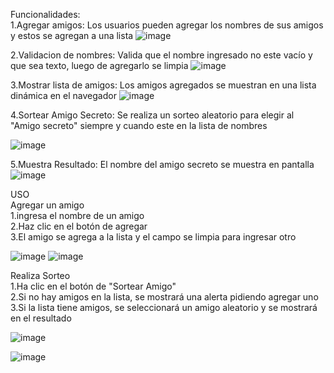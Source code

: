 Funcionalidades:                                
1.Agregar amigos: Los usuarios pueden agregar los nombres de sus amigos y estos se
agregan a una lista 
![image](https://github.com/user-attachments/assets/b4f91316-fe90-4d00-b0a0-feed9d198416)

2.Validacion de nombres: Valida que el nombre ingresado no este vacío y que sea texto, luego de agregarlo se limpia
![image](https://github.com/user-attachments/assets/149402f8-9064-402e-a18e-fdd809aceb42)

3.Mostrar lista de amigos: Los amigos agregados se muestran en una lista dinámica en el navegador
![image](https://github.com/user-attachments/assets/8a07946a-abfa-4a42-86c2-9c33c853109a)

4.Sortear Amigo Secreto: Se realiza un sorteo aleatorio para elegir al "Amigo secreto"
siempre y cuando este en la lista de nombres

![image](https://github.com/user-attachments/assets/3a3569c7-9f4f-427b-b473-83d064954c0b)

5.Muestra Resultado: El nombre del amigo secreto se muestra en pantalla
![image](https://github.com/user-attachments/assets/0c364c2e-8c80-4cbb-a734-db5aa4da7895)

USO                                               
Agregar un amigo                             
1.ingresa el nombre de un amigo              
2.Haz clic en el botón de agregar              
3.El amigo se agrega a la lista y el campo se limpia para ingresar otro       

![image](https://github.com/user-attachments/assets/4336a978-4167-4d8d-813b-afe2b3e47e94)
![image](https://github.com/user-attachments/assets/6d22662e-3ef7-47b6-9139-3f9e43cc7c96)

Realiza Sorteo                                        
1.Ha clic en el botón de "Sortear Amigo"  
2.Si no hay amigos en la lista, se mostrará una alerta pidiendo agregar uno  
3.Si la lista tiene amigos, se seleccionará un amigo aleatorio y se mostrará en el resultado

![image](https://github.com/user-attachments/assets/78bde49e-4bce-4dc8-a89a-9fe4e23e83a1)

![image](https://github.com/user-attachments/assets/7b8acfcf-1f29-47fe-a369-3632ce404755)


